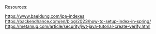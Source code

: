 


Resources:

https://www.baeldung.com/jpa-indexes
https://backendhance.com/en/blog/2023/how-to-setup-index-in-spring/
https://metamug.com/article/security/jwt-java-tutorial-create-verify.html
